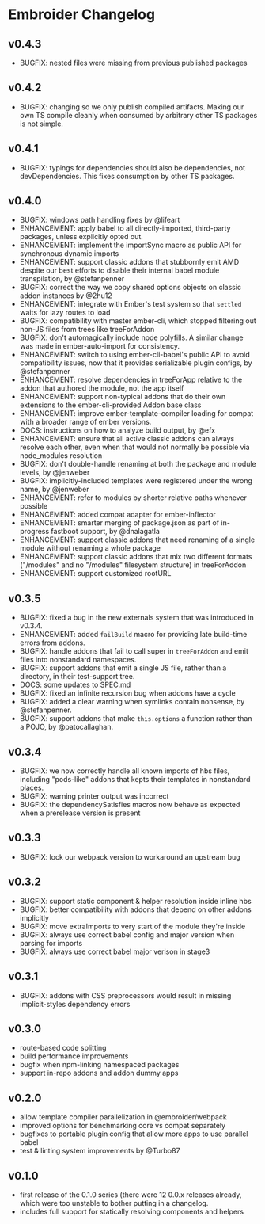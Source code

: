 # Embroider Changelog

## v0.4.3

- BUGFIX: nested files were missing from previous published packages

## v0.4.2

- BUGFIX: changing so we only publish compiled artifacts. Making our own TS compile cleanly when consumed by arbitrary other TS packages is not simple.

## v0.4.1

- BUGFIX: typings for dependencies should also be dependencies, not devDependencies. This fixes consumption by other TS packages.

## v0.4.0

- BUGFIX: windows path handling fixes by @lifeart
- ENHANCEMENT: apply babel to all directly-imported, third-party packages, unless explicitly opted out.
- ENHANCEMENT: implement the importSync macro as public API for synchronous dynamic imports
- ENHANCEMENT: support classic addons that stubbornly emit AMD despite our best efforts to disable their internal babel module transpilation, by @stefanpenner
- BUGFIX: correct the way we copy shared options objects on classic addon instances by @2hu12
- ENHANCEMENT: integrate with Ember's test system so that `settled` waits for lazy routes to load
- BUGFIX: compatibility with master ember-cli, which stopped filtering out non-JS files from trees like treeForAddon
- BUGFIX: don't automagically include node polyfills. A similar change was made in ember-auto-import for consistency.
- ENHANCEMENT: switch to using ember-cli-babel's public API to avoid compatibility issues, now that it provides serializable plugin configs, by @stefanpenner
- ENHANCEMENT: resolve dependencies in treeForApp relative to the addon that authored the module, not the app itself
- ENHANCEMENT: support non-typical addons that do their own extensions to the ember-cli-provided Addon base class
- ENHANCEMENT: improve ember-template-compiler loading for compat with a broader range of ember versions.
- DOCS: instructions on how to analyze build output, by @efx
- ENHANCEMENT: ensure that all active classic addons can always resolve each other, even when that would not normally be possible via node_modules resolution
- BUGFIX: don't double-handle renaming at both the package and module levels, by @jenweber
- BUGFIX: implicitly-included templates were registered under the wrong name, by @jenweber
- ENHANCEMENT: refer to modules by shorter relative paths whenever possible
- ENHANCEMENT: added compat adapter for ember-inflector
- ENHANCEMENT: smarter merging of package.json as part of in-progress fastboot support, by @dnalagatla
- ENHANCEMENT: support classic addons that need renaming of a single module without renaming a whole package
- ENHANCEMENT: support classic addons that mix two different formats ("/modules" and no "/modules" filesystem structure) in treeForAddon
- ENHANCEMENT: support customized rootURL

## v0.3.5

- BUGFIX: fixed a bug in the new externals system that was introduced in v0.3.4.
- ENHANCEMENT: added `failBuild` macro for providing late build-time errors from addons.
- BUGFIX: handle addons that fail to call super in `treeForAddon` and emit files into nonstandard namespaces.
- BUGFIX: support addons that emit a single JS file, rather than a directory, in their test-support tree.
- DOCS: some updates to SPEC.md
- BUGFIX: fixed an infinite recursion bug when addons have a cycle
- BUGFIX: added a clear warning when symlinks contain nonsense, by @stefanpenner.
- BUGFIX: support addons that make `this.options` a function rather than a POJO, by @patocallaghan.

## v0.3.4

- BUGFIX: we now correctly handle all known imports of hbs files, including
  "pods-like" addons that kepts their templates in nonstandard places.
- BUGFIX: warning printer output was incorrect
- BUGFIX: the dependencySatisfies macros now behave as expected when a
  prerelease version is present

## v0.3.3

- BUGFIX: lock our webpack version to workaround an upstream bug

## v0.3.2

- BUGFIX: support static component & helper resolution inside inline hbs
- BUGFIX: better compatibility with addons that depend on other addons implicitly
- BUGFIX: move extraImports to very start of the module they're inside
- BUGFIX: always use correct babel config and major version when parsing for imports
- BUGFIX: always use correct babel major verison in stage3

## v0.3.1

- BUGFIX: addons with CSS preprocessors would result in missing implicit-styles dependency errors

## v0.3.0

- route-based code splitting
- build performance improvements
- bugfix when npm-linking namespaced packages
- support in-repo addons and addon dummy apps

## v0.2.0

- allow template compiler parallelization in @embroider/webpack
- improved options for benchmarking core vs compat separately
- bugfixes to portable plugin config that allow more apps to use parallel babel
- test & linting system improvements by @Turbo87

## v0.1.0

- first release of the 0.1.0 series (there were 12 0.0.x releases already, which were too unstable to bother putting in a changelog.
- includes full support for statically resolving components and helpers

